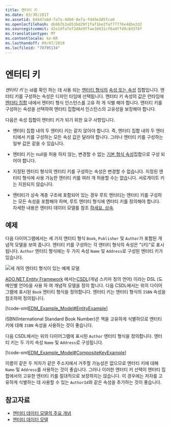 ```yaml
---
title: 엔터티 키
ms.date: 03/30/2017
ms.assetid: 0d447a6d-fa7a-4db0-8e7a-fd45e385fca0
ms.openlocfilehash: db867b3a853bd29f1faf1be2faf77776e48be2d2
ms.sourcegitcommit: d2e1dfa7ef2d4e9ffae3d431cf6a4ffd9c8d378f
ms.translationtype: MT
ms.contentlocale: ko-KR
ms.lasthandoff: 09/07/2019
ms.locfileid: "70795134"
---
```

# <a name="entity-key"></a>엔터티 키
*엔터티 키* 는 id를 확인 하는 데 사용 되는 [엔터티 형식의](entity-type.md) [속성 또는 속성](property.md) 집합입니다. 엔터티 키를 구성하는 속성은 디자인 타임에 선택됩니다. 엔터티 키 속성의 값은 런타임에 [엔터티 집합](entity-set.md) 내에서 엔터티 형식 인스턴스를 고유 하 게 식별 해야 합니다. 엔터티 키를 구성하는 속성을 선택하여 엔터티 집합에서 인스턴스의 고유성을 보장해야 합니다.  
  
 다음은 속성 집합이 엔터티 키가 되기 위한 요구 사항입니다.  
  
- 엔터티 집합 내의 두 엔터티 키는 같지 않아야 합니다. 즉, 엔터티 집합 내의 두 엔터티에서 키를 구성하는 모든 속성 값은 달라야 합니다. 그러나 엔터티 키를 구성하는 일부 값은 같을 수 있습니다.  
  
- 엔터티 키는 null을 허용 하지 않는, 변경할 수 없는 [기본 형식 속성](entity-data-model-primitive-data-types.md)집합으로 구성 되어야 합니다.  
  
- 지정된 엔터티 형식의 엔터티 키를 구성하는 속성은 변경할 수 없습니다. 지정된 엔터티 형식에 사용 가능한 엔터티 키를 여러 개 허용할 수는 없습니다. 서로게이트 키는 지원되지 않습니다.  
  
- 엔터티가 상속 계층 구조에 포함되어 있는 경우 루트 엔터티는 엔터티 키를 구성하는 모든 속성을 포함해야 하며, 루트 엔터티 형식에 엔터티 키를 정의해야 합니다. 자세한 내용은 엔터티 데이터 모델를 참조 [하세요. 상속](entity-data-model-inheritance.md).  
  
## <a name="example"></a>예제  
 다음 다이어그램에서는 세 가지 엔터티 형식 `Book`, `Publisher` 및 `Author`가 포함된 개념적 모델을 보여 줍니다. 엔터티 키를 구성하는 각 엔터티 형식의 속성은 "(키)"로 표시됩니다. `Author` 엔터티 형식에는 두 가지 속성 `Name` 및 `Address`로 구성된 엔터티 키가 있습니다.  
  
 ![세 개의 엔터티 형식이 있는 예제 모델](./media/entity-key/example-model-three-entity-types.gif)  
  
 [ADO.NET Entity Framework](./ef/index.md) 에서는[CSDL](./ef/language-reference/csdl-specification.md)(개념 스키마 정의 언어) 이라는 DSL (도메인별 언어)을 사용 하 여 개념적 모델을 정의 합니다. 다음 CSDL에서는 위의 다이어그램에 표시된 `Book` 엔터티 형식을 정의합니다. 엔터티 키는 엔터티 형식의 `ISBN` 속성을 참조하여 정의됩니다.  
  
 [!code-xml[EDM_Example_Model#EntityExample](../../../../samples/snippets/xml/VS_Snippets_Data/edm_example_model/xml/books.edmx#entityexample)]  
  
 ISBN(International Standard Book Number)은 책을 고유하게 식별하므로 엔터티 키에 대해 `ISBN` 속성을 사용하는 것이 좋습니다.  
  
 다음 CSDL에서는 위의 다이어그램에 표시된 `Author` 엔터티 형식을 정의합니다. 엔터티 키는 두 가지 속성 `Name` 및 `Address`로 구성됩니다.  
  
 [!code-xml[EDM_Example_Model#CompositeKeyExample](../../../../samples/snippets/xml/VS_Snippets_Data/edm_example_model/xml/books.edmx#compositekeyexample)]  
  
 이름이 같은 두 저자가 같은 주소지에서 거주할 가능성은 없으므로 엔터티 키에 대해 `Name` 및 `Address`를 사용하는 것이 좋습니다. 그러나 이러한 엔터티 키 선택이 엔터티 집합에서의 고유한 엔터티 키를 절대적으로 보장하지는 않습니다. 이 경우에는 저자를 고유하게 식별하는 데 사용할 수 있는 `AuthorId`와 같은 속성을 추가하는 것이 좋습니다.  
  
## <a name="see-also"></a>참고자료

- [엔터티 데이터 모델의 주요 개념](entity-data-model-key-concepts.md)
- [엔터티 데이터 모델](entity-data-model.md)
